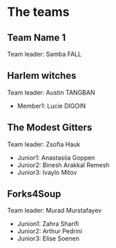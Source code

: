 # The teams 


## Team Name 1
Team leader: Samba FALL


## Harlem witches
Team leader: Austin TANGBAN

* Member1: Lucie DIGOIN


## The Modest Gitters
Team leader: Zsofia Hauk

* Junior1: Anastasiia Goppen
* Junior2: Binesh Arakkal Remesh
* Junior3: Ivaylo Mitov

## Forks4Soup
Team leader: Murad Murstafayev

* Junion1: Zahra Sharifi
* Junior2: Arthur Pedrini
* Junior3: Elise Soenen


